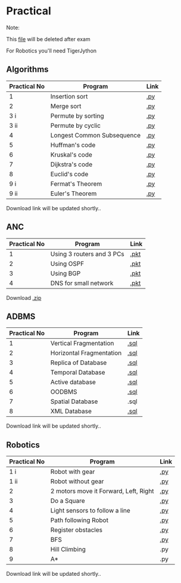 # Practical
Note:

This [file](https://github.com/bhupendpatil/Practice/blob/master/Practical.md) will be deleted after exam

For Robotics you'll need TigerJython

## Algorithms
Practical No | Program | Link
-- | -- | --
1 | Insertion sort | [.py](https://github.com/bhupendpatil/Practice/blob/master/Python/1insertionSort.py)
2 | Merge sort | [.py](https://github.com/bhupendpatil/Practice/blob/master/Python/2mergeSort.py)
3 i | Permute by sorting | [.py](https://github.com/bhupendpatil/Practice/blob/master/Python/3ipermuteBySort.py)
3 ii | Permute by cyclic | [.py](https://github.com/bhupendpatil/Practice/blob/master/Python/3iipermuteByCyclic.py)
4 | Longest Common Subsequence | [.py](https://github.com/bhupendpatil/Practice/blob/master/Python/4longestCS.py)
5 | Huffman's code | [.py](https://github.com/bhupendpatil/Practice/blob/master/Python/5huffman.py)
6 | Kruskal's code | [.py](https://github.com/bhupendpatil/Practice/blob/master/Python/6kruskal.py)
7 | Dijkstra's code | [.py](https://github.com/bhupendpatil/Practice/blob/master/Python/7dijkstra.py)
8 | Euclid's code | [.py](https://github.com/bhupendpatil/Practice/blob/master/Python/8euclid.py)
9 i | Fermat's Theorem | [.py](https://github.com/bhupendpatil/Practice/blob/master/Python/9fermat.py)
9 ii | Euler's Theorem | [.py](https://github.com/bhupendpatil/Practice/blob/master/Python/8euclid.py)

Download link will be updated shortly..


## ANC
Practical No | Program | Link
-- | -- | --
1 | Using 3 routers and 3 PCs | [.pkt](https://github.com/bhupendpatil/Practice/blob/master/Networking/1%203router%203pc.pkt)
2 | Using OSPF | [.pkt](https://github.com/bhupendpatil/Practice/blob/master/Networking/2%203router%203pc%20ospf.pkt)
3 | Using BGP | [.pkt](https://github.com/bhupendpatil/Practice/blob/master/Networking/3%203router%203pc%20bgp.pkt)
4 | DNS for small network | [.pkt](https://github.com/bhupendpatil/Practice/blob/master/Networking/4%20DNS%20for%20small%20network.pkt)

Download [.zip](https://drive.google.com/open?id=1UHgRD8MnYHdS-8e61Io1Ey1oFK83HKj5)

## ADBMS
Practical No | Program | Link
-- | -- | --
1 | Vertical Fragmentation | [.sql](https://github.com/bhupendpatil/Practice/blob/master/PL%20SQL/verticalFragmentation.sql)
2 | Horizontal Fragmentation | [.sql](https://github.com/bhupendpatil/Practice/blob/master/PL%20SQL/horizontalFragmentation.sql)
3 | Replica of Database | [.sql](https://github.com/bhupendpatil/Practice/blob/master/PL%20SQL/replicaOfDatabase.sql)
4 | Temporal Database | [.sql](https://github.com/bhupendpatil/Practice/blob/master/PL%20SQL/temporlDatabase.sql)
5 | Active database | [.sql](https://github.com/bhupendpatil/Practice/blob/master/PL%20SQL/activeDatabase.sql)
6 | OODBMS | [.sql](https://github.com/bhupendpatil/Practice/blob/master/PL%20SQL/oodbms.sql)
7 | Spatial Database | .sql
8 | XML Database | [.sql](https://github.com/bhupendpatil/Practice/blob/master/PL%20SQL/xmlDatabase.sql)

Download link will be updated shortly..

## Robotics
Practical No | Program | Link
-- | -- | --
1 i | Robot with gear | [.py](https://github.com/bhupendpatil/Practice/blob/master/Python/Robotics/robotWithGear.py)
1 ii | Robot without gear | [.py](https://github.com/bhupendpatil/Practice/blob/master/Python/Robotics/robotWithoutGear.py)
2 | 2 motors move it Forward, Left, Right | [.py](https://github.com/bhupendpatil/Practice/blob/master/Python/Robotics/forwardLeftAndRight.py)
3 | Do a Square | [.py](https://github.com/bhupendpatil/Practice/blob/master/Python/Robotics/makeSquare.py)
4 | Light sensors to follow a line | [.py](https://github.com/bhupendpatil/Practice/blob/master/Python/Robotics/LightSensor.py)
5 | Path following Robot | [.py](https://github.com/bhupendpatil/Practice/blob/master/Python/Robotics/PathFollowing.py)
6 | Register obstacles | [.py](https://github.com/bhupendpatil/Practice/blob/master/Python/Robotics/RegisterObstacles.py)
7 | BFS | [.py](https://github.com/bhupendpatil/Practice/blob/master/Python/BFS.py)
8 | Hill Climbing | .py
9 | A* |.py

Download link will be updated shortly..